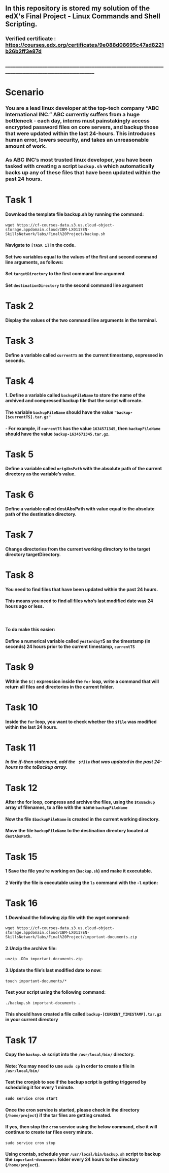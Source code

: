 ## In this repository is stored my solution of the edX's Final Project - Linux Commands and Shell Scripting.
### Verified certificate : https://courses.edx.org/certificates/9e088d08695c47ad8221b26b2ff3e87d


### ____________________________________________________________________________________________________
# Scenario
### You are a lead linux developer at the top-tech company “ABC International INC.” ABC currently suffers from a huge bottleneck - each day, interns must painstakingly access encrypted password files on core servers, and backup those that were updated within the last 24-hours. This introduces human error, lowers security, and takes an unreasonable amount of work.

### As ABC INC’s most trusted linux developer, you have been tasked with creating a script ```backup.sh``` which automatically backs up any of these files that have been updated within the past 24 hours.
# Task 1
#### Download the template file backup.sh by running the command:
 ```wget https://cf-courses-data.s3.us.cloud-object-storage.appdomain.cloud/IBM-LX0117EN-SkillsNetwork/labs/Final%20Project/backup.sh```
#### Navigate to  `[TASK 1]` in the code.

#### Set two variables equal to the values of the first and second command line arguments, as follows:

#### Set `targetDirectory` to the first command line argument
#### Set `destinationDirectory` to the second command line argument

# Task 2
#### Display the values of the two command line arguments in the terminal.

# Task 3
#### Define a variable called `currentTS` as the current timestamp, expressed in seconds.

# Task 4
#### 1. Define a variable called `backupFileName` to store the name of the archived and compressed backup file that the script will create.
#### The variable `backupFileName` should have the value `"backup-[$currentTS].tar.gz"`
####  - For example, if `currentTS` has the value `1634571345`, then `backupFileName` should have the value `backup-1634571345.tar.gz`.

# Task 5
#### Define a variable called `origAbsPath` with the absolute path of the current directory as the variable’s value.

# Task 6
#### Define a variable called destAbsPath with value equal to the absolute path of the destination directory.

# Task 7
#### Change directories from the current working directory to the target directory targetDirectory.

# Task 8
#### You need to find files that have been updated within the past 24 hours.
#### This means you need to find all files who’s last modified date was 24 hours ago or less.
#### &nbsp;

#### To do make this easier:

#### Define a numerical variable called `yesterdayT`S as the timestamp (in seconds) 24 hours prior to the current timestamp, `currentTS`

# Task 9
#### Within the `$()` expression inside the `for` loop, write a command that will return all files and directories in the current folder.

# Task 10
#### Inside the `for` loop, you want to check whether the `$file` was modified within the last 24 hours.

# Task 11
##### In the if-then statement, add the ` $file` that was updated in the past 24-hours to the toBackup array.

# Task 12
#### After the for loop, compress and archive the files, using the `$toBackup` array of filenames, to a file with the name `backupFileName`

#### Now the file `$backupFileName` is created in the current working directory.
#### Move the file `backupFileName` to the destination directory located at `destAbsPath`.

# Task 15
#### 1 Save the file you’re working on (`backup.sh`) and make it executable.
#### 2 Verify the file is executable using the `ls` command with the `-l` option:

# Task 16
#### 1.Download the following zip file with the wget command:
`wget https://cf-courses-data.s3.us.cloud-object-storage.appdomain.cloud/IBM-LX0117EN-SkillsNetwork/labs/Final%20Project/important-documents.zip`
#### 2.Unzip the archive file:
`unzip -DDo important-documents.zip`
#### 3.Update the file’s last modified date to now:
`touch important-documents/*`
#### Test your script using the following command:
`./backup.sh important-documents .`
#### This should have created a file called `backup-[CURRENT_TIMESTAMP].tar.gz` in your current directory

# Task 17
#### Copy the `backup.sh` script into the `/usr/local/bin/` directory.

#### Note: You may need to use `sudo cp` in order to create a file in `/usr/local/bin/`
#### Test the cronjob to see if the backup script is getting triggered by scheduling it for every 1 minute.
#### `sudo service cron start`

#### Once the cron service is started, please check in the directory (`/home/project`) if the tar files are getting created.

#### If yes, then stop the `cron` service using the below command, else it will continue to create tar files every minute.

`sudo service cron stop`

#### Using crontab, schedule your `/usr/local/bin/backup.sh` script to backup the `important-documents` folder every 24 hours to the directory (`/home/project`).


